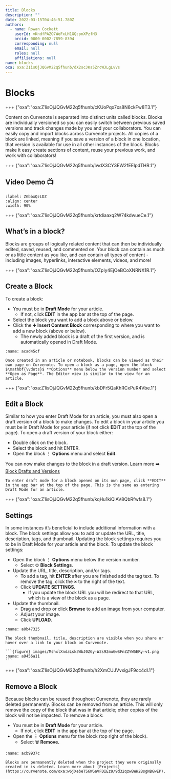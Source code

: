 ```yaml
---
title: Blocks
description: ""
date: 2022-03-15T04:46:51.780Z
authors:
  - name: Rowan Cockett
    userId: vKndfPAZO7WeFxLH1GQcpnXPzfH3
    orcid: 0000-0002-7859-8394
    corresponding: null
    email: null
    roles: null
    affiliations: null
name: blocks
oxa: oxa:Z1isOjJQGvM22q5fhunb/dX2scJKs5ZrcWJLgLvVs
---
```


# Blocks

+++ {"oxa":"oxa:Z1isOjJQGvM22q5fhunb/cKUoPqx7xs8N6ckFw8T3.1"}

Content on Curvenote is separated into distinct units called blocks. Blocks are individually versioned so you can easily switch between previous saved versions and track changes made by you and your collaborators. You can easily copy and import blocks across Curvenote projects. All copies of a block are linked, meaning if you save a version of a block in one location, that version is available for use in all other instances of the block. Blocks make it easy create sections of content, reuse your previous work, and work with collaborators!

+++ {"oxa":"oxa:Z1isOjJQGvM22q5fhunb/lwdX3CY3EW2fEElpdTHR.1"}

## Video Demo 📺

```{iframe} https://www.loom.com/embed/b88c45cf9d3b40b9955c6a844455e592
:label: ZGbbxQzLDZ
:align: center
:width: 90%
```

+++ {"oxa":"oxa:Z1isOjJQGvM22q5fhunb/krtdiaaxq2W74kdwueCe.1"}

## What’s in a block?

Blocks are groups of logically related content that can then be individually edited, saved, reused, and commented on. Your block can contain as much or as little content as you like, and can contain all types of content - including images, hyperlinks, interactive elements, videos, and more!

+++ {"oxa":"oxa:Z1isOjJQGvM22q5fhunb/OZpIy4EjOeBCoXNRNX1R.1"}

## Create a Block

To create a block:

* You must be in **Draft Mode** for your article.
  * If not, click **EDIT** in the app bar at the top of the page.
* Select the block you want to add a block above or below.
* Click the ➕ **Insert Content Block** corresponding to where you want to add a new block (above or below).
  * The newly added block is a draft of the first version, and is automatically opened in Draft Mode.

```{figure} images/MshxlXndaLsk3WbJ0ZGy-Ec4xhxdQM0LDveou0h7D-v2.gif
:name: acad45cf
```

````{note}
Once created in an article or notebook, blocks can be viewed as their own page on Curvenote. To open a block as a page, open the block $\mathbf{\vdots}$ **Options** menu below the version number and select **Open as Page**. The Editor view is similar to the view for an article.

````

+++ {"oxa":"oxa:Z1isOjJQGvM22q5fhunb/kbDFr5QaKhRCxPuR4Vbe.1"}

## Edit a Block

Similar to how you enter Draft Mode for an article, you must also open a draft version of a block to make changes. To edit a block in your article you must be in Draft Mode for your article (if not click **EDIT** at the top of the page). To open a draft version of your block either:

* Double click on the block.
* Select the block and hit ENTER.
* Open the block $\mathbf{\vdots}$ **Options** menu and select **Edit**.

You can now make changes to the block in a draft version. Learn more ➡️ [Block Drafts and Versions](oxa:MshxlXndaLsk3WbJ0ZGy/j2CWEfiYF7jy4ufhARH0 "Block Drafts and Versions")

````{note}
To enter draft mode for a block opened on its own page, click **EDIT** in the app bar at the top of the page. This is the same as entering Draft Mode for an article.

````

+++ {"oxa":"oxa:Z1isOjJQGvM22q5fhunb/kqHu1kiQlAV8QbRfwfs8.1"}

## Settings

In some instances it’s beneficial to include additional information with a block. The block settings allow you to add or update the URL, title, description, tags, and thumbnail. Updating the block settings requires you to be in Draft Mode for your article and the block. To update the block settings:

* Open the block $\mathbf{\vdots}$ **Options** menu below the version number.
  * Select ⚙️ **Block Settings**.
* Update the URL, title, description, and/or tags.
  * To add a tag, hit **ENTER** after you are finished add the tag text. To remove the tag, click the $\mathbf{\times}$ to the right of the text.
  * Click **UPDATE SETTINGS**.
    * If you update the block URL you will be redirect to that URL, which is a view of the block as a page.
* Update the thumbnail.
  * Drag and drop or click **Browse** to add an image from your computer.
  * Adjust your image.
  * Click **UPLOAD**.

```{figure} images/MshxlXndaLsk3WbJ0ZGy-e8ekRJBORLYbCbelLaun-v2.gif
:name: a0b47325
```

````{note}
The block thumbnail, title, description are visible when you share or hover over a link to your block on Curvenote.

```{figure} images/MshxlXndaLsk3WbJ0ZGy-W3s92muGwSFnZZYW5ERy-v1.png
:name: a9456a11
```

````

+++ {"oxa":"oxa:Z1isOjJQGvM22q5fhunb/h2XmCUJVvxigJF9cc4dI.1"}

## Remove a Block

Because blocks can be reused throughout Curvenote, they are rarely deleted permanently. Blocks can be removed from an article. This will only remove the copy of the block that was in that article; other copies of the block will not be impacted. To remove a block:

* You must be in **Draft Mode** for your article.
  * If not, click **EDIT** in the app bar at the top of the page.
* Open the $\mathbf{\vdots}$ **Options** menu for the block (top right of the block).
  * Select 🗑️ **Remove.**

```{figure} images/MshxlXndaLsk3WbJ0ZGy-I2avfquiBN3Zps19ShcK-v3.gif
:name: acb9937c
```

````{danger}
Blocks are permanently deleted when the project they were originally created in is deleted. Learn more about [Projects](https://curvenote.com/oxa:w6jXebeTS6WGaVFDIEz9/9d32qzwBWH2BsgNBGwEP).

````

